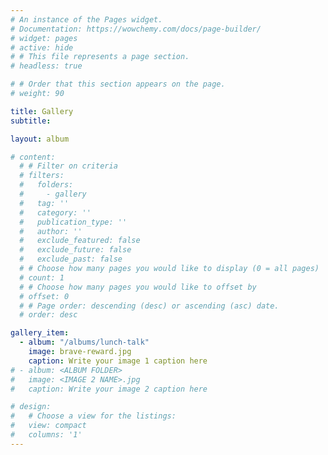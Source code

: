 ```yaml
---
# An instance of the Pages widget.
# Documentation: https://wowchemy.com/docs/page-builder/
# widget: pages
# active: hide
# # This file represents a page section.
# headless: true

# # Order that this section appears on the page.
# weight: 90

title: Gallery
subtitle:

layout: album

# content:
  # # Filter on criteria
  # filters:
  #   folders:
  #     - gallery
  #   tag: ''
  #   category: ''
  #   publication_type: ''
  #   author: ''
  #   exclude_featured: false
  #   exclude_future: false
  #   exclude_past: false
  # # Choose how many pages you would like to display (0 = all pages)
  # count: 1
  # # Choose how many pages you would like to offset by
  # offset: 0
  # # Page order: descending (desc) or ascending (asc) date.
  # order: desc

gallery_item:
  - album: "/albums/lunch-talk"
    image: brave-reward.jpg
    caption: Write your image 1 caption here
# - album: <ALBUM FOLDER>
#   image: <IMAGE 2 NAME>.jpg
#   caption: Write your image 2 caption here

# design:
#   # Choose a view for the listings:
#   view: compact
#   columns: '1'
---
```

